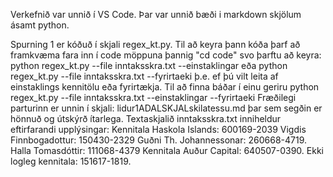 Verkefnið var unnið í VS Code. Þar var unnið bæði i markdown skjölum ásamt python. 

Spurning 1 er kóðuð í skjali  regex_kt.py. Til að keyra þann kóða þarf að framkvæma fara inn í code möppuna þannig "cd code" svo þarftu að keyra: 
python regex_kt.py --file inntaksskra.txt --einstaklingar eða 
python regex_kt.py --file inntaksskra.txt --fyrirtaeki 
þ.e. ef þú vilt leita af einstaklings kennitölu eða fyrirtækja. Til að finna báðar í einu geriru python regex_kt.py --file inntaksskra.txt --einstaklingar --fyrirtaeki 
Fræðilegi parturinn er unnin í skjali: lidur1ADALSKJALskilatessu.md þar sem segðin er hönnuð og útskýrð ítarlega. Textaskjalið inntaksskra.txt inniheldur eftirfarandi upplýsingar: 
Kennitala Haskola Islands: 600169-2039
Vigdis Finnbogadottur: 150430-2329 
Guðni Th. Johannessonar: 260668-4719. 
Halla Tomasdóttir: 111068-4379
Kennitala Auður Capital: 640507-0390. 
Ekki logleg kennitala: 151617-1819.


